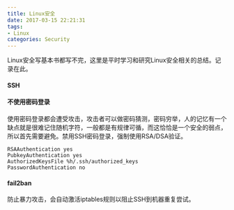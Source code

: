 ```yaml
---
title: Linux安全
date: 2017-03-15 22:21:31
tags:
- Linux
categories: Security
---
```


Linux安全写基本书都写不完，这里是平时学习和研究Linux安全相关的总结。记录在此。

<!-- more -->

#### SSH

#### 不使用密码登录

使用密码登录都会遭受攻击，攻击者可以做密码猜测，密码穷举，人的记忆有一个缺点就是很难记住随机字符，一般都是有规律可循，而这恰恰是一个安全的弱点，所以首先需要避免。禁用SSH密码登录，强制使用RSA/DSA验证。

```
RSAAuthentication yes
PubkeyAuthentication yes
AuthorizedKeysFile %h/.ssh/authorized_keys
PasswordAuthentication no
```

#### fail2ban

防止暴力攻击，会自动激活iptables规则以阻止SSH到机器重复尝试。 










